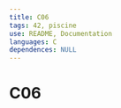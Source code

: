 ```yaml
---
title: C06
tags: 42, piscine
use: README, Documentation
languages: C
dependences: NULL
---
```


# C06